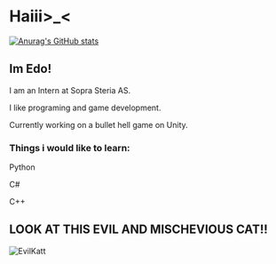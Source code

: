 <h1>Haiii>_<</h1>
  
[![Anurag's GitHub stats](https://github-readme-stats.vercel.app/api?edo-o=anuraghazra)](https://github.com/anuraghazra/github-readme-stats)


<h2>Im Edo!</h2>

I am an Intern at Sopra Steria AS.

I like programing and game development.

Currently working on a bullet hell game on Unity.

<h3>Things i would like to learn:</h3>

Python

C#

C++


<h2>LOOK AT THIS EVIL AND MISCHEVIOUS CAT!!</h2>

![EvilKatt](https://github.com/EduardoVLM/EduardoVLM/assets/144334218/ec6f2125-e78d-47b7-a0a2-71d58d6bddfa)
